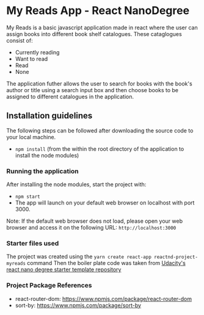 # My Reads App - React NanoDegree

My Reads is a basic javascript application made in react where the user can assign books into different book shelf catalogues. These cataglogues consist of:
- Currently reading
- Want to read
- Read
- None

The application futher allows the user to search for books with the book's author or title using a search input box and then choose books to be assigned to different catalogues in the application. 

## Installation guidelines

The following steps can be followed after downloading the source code to your local machine.
- `npm install` (from the within the root directory of the application to install the node modules)

### Running the application
After installing the node modules, start the project with:
- `npm start`
- The app will launch on your default web browser on localhost with port 3000.

Note: If the default web browser does not load, please open your web browser and access it on the following URL: `http://localhost:3000`

### Starter files used

The project was created using the `yarn create react-app reactnd-project-myreads` command
Then the boiler plate code was taken from [Udacity's react nano degree starter template repository](https://github.com/udacity/reactnd-project-myreads-starter)

### Project Package References

- react-router-dom:
https://www.npmjs.com/package/react-router-dom
- sort-by:
https://www.npmjs.com/package/sort-by
